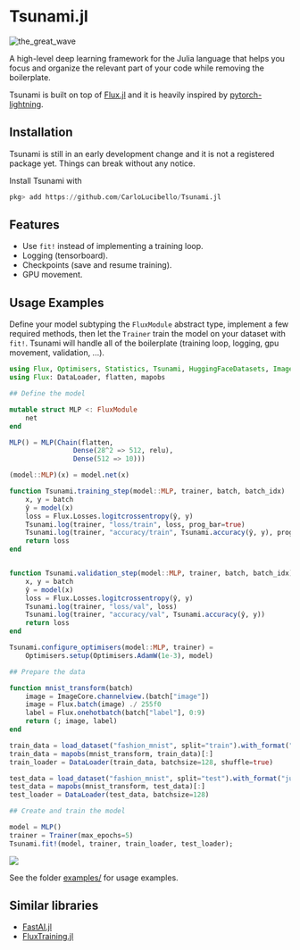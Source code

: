 # Tsunami.jl

![the_great_wave](https://raw.githubusercontent.com/CarloLucibello/Tsunami.jl/main/docs/src/assets/the_great_wave.jpg)

A high-level deep learning framework for the Julia language 
that helps you focus and organize the relevant part of your code
while removing the boilerplate. 

Tsunami  is built on top of [Flux.jl](https://github.com/FluxML/Flux.jl)
and it is heavily inspired by [pytorch-lightning](https://pytorch-lightning.readthedocs.io/en/latest/).

## Installation 

Tsunami is still in an early development change and it is not a registered package yet. 
Things can break without any notice. 

Install Tsunami with 
```julia
pkg> add https://github.com/CarloLucibello/Tsunami.jl
```

## Features

- Use `fit!` instead of implementing a training loop.
- Logging (tensorboard).
- Checkpoints (save and resume training).
- GPU movement.

## Usage Examples

Define your model subtyping the `FluxModule` abstract type, implement a few required methods, then let the `Trainer`
train the model on your dataset with `fit!`. Tsunami will handle all of the boilerplate (training loop, logging, gpu movement, validation, ...).

```julia
using Flux, Optimisers, Statistics, Tsunami, HuggingFaceDatasets, ImageCore
using Flux: DataLoader, flatten, mapobs

## Define the model 

mutable struct MLP <: FluxModule
    net
end

MLP() = MLP(Chain(flatten,
                Dense(28^2 => 512, relu), 
                Dense(512 => 10)))

(model::MLP)(x) = model.net(x)

function Tsunami.training_step(model::MLP, trainer, batch, batch_idx)
    x, y = batch
    ŷ = model(x)
    loss = Flux.Losses.logitcrossentropy(ŷ, y)
    Tsunami.log(trainer, "loss/train", loss, prog_bar=true)
    Tsunami.log(trainer, "accuracy/train", Tsunami.accuracy(ŷ, y), prog_bar=true)
    return loss
end


function Tsunami.validation_step(model::MLP, trainer, batch, batch_idx)
    x, y = batch
    ŷ = model(x)
    loss = Flux.Losses.logitcrossentropy(ŷ, y)
    Tsunami.log(trainer, "loss/val", loss)
    Tsunami.log(trainer, "accuracy/val", Tsunami.accuracy(ŷ, y))
    return loss
end

Tsunami.configure_optimisers(model::MLP, trainer) = 
    Optimisers.setup(Optimisers.AdamW(1e-3), model)

## Prepare the data

function mnist_transform(batch)
    image = ImageCore.channelview.(batch["image"])
    image = Flux.batch(image) ./ 255f0
    label = Flux.onehotbatch(batch["label"], 0:9)
    return (; image, label)
end

train_data = load_dataset("fashion_mnist", split="train").with_format("julia")
train_data = mapobs(mnist_transform, train_data)[:]
train_loader = DataLoader(train_data, batchsize=128, shuffle=true)

test_data = load_dataset("fashion_mnist", split="test").with_format("julia")
test_data = mapobs(mnist_transform, test_data)[:]
test_loader = DataLoader(test_data, batchsize=128)

## Create and train the model

model = MLP()
trainer = Trainer(max_epochs=5)
Tsunami.fit!(model, trainer, train_loader, test_loader);
```

<img src="https://raw.githubusercontent.com/CarloLucibello/Tsunami.jl/main/docs/src/assets/readme_output.png">

See the folder [examples/](https://github.com/CarloLucibello/Tsunami.jl/tree/main/examples) for usage examples.

## Similar libraries 

- [FastAI.jl](https://github.com/FluxML/FastAI.jl)
- [FluxTraining.jl](https://github.com/FluxML/FluxTraining.jl)
